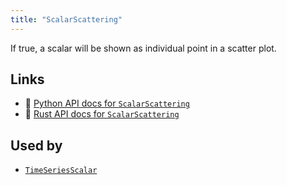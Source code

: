 ```yaml
---
title: "ScalarScattering"
---
```


If true, a scalar will be shown as individual point in a scatter plot.


## Links
 * 🐍 [Python API docs for `ScalarScattering`](https://ref.rerun.io/docs/python/nightly/package/rerun/components/scalar_scattering/)
 * 🦀 [Rust API docs for `ScalarScattering`](https://docs.rs/rerun/0.9.0-alpha.10/rerun/components/struct.ScalarScattering.html)


## Used by

* [`TimeSeriesScalar`](../archetypes/time_series_scalar.md)

